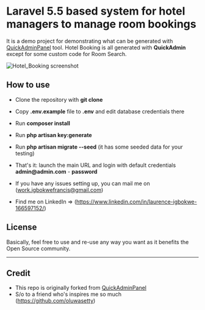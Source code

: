 # Laravel 5.5 based system for hotel managers to manage room bookings

It is a demo project for demonstrating what can be generated with [QuickAdminPanel](https://quickadminpanel.com) tool.
Hotel Booking is all generated with __QuickAdmin__ except for some custom code for Room Search.

![Hotel_Booking screenshot](https://laraveldaily.com/wp-content/uploads/2018/11/hotel-booking-demo.png)

## How to use

- Clone the repository with __git clone__
- Copy __.env.example__ file to __.env__ and edit database credentials there
- Run __composer install__
- Run __php artisan key:generate__
- Run __php artisan migrate --seed__ (it has some seeded data for your testing)
- That's it: launch the main URL and login with default credentials __admin@admin.com__ - __password__


- If you have any issues setting up, you can mail me on (work.igbokwefrancis@gmail.com)
- Find me on LinkedIn => (https://www.linkedin.com/in/laurence-igbokwe-166597152/)

## License

Basically, feel free to use and re-use any way you want as it benefits the Open Source community.

---

## Credit

- This repo is originally forked from [QuickAdminPanel](https://github.com/LaravelDaily/Hotel-Booking)
- S/o to a friend who's inspires me so much (https://github.com/oluwasetty)

